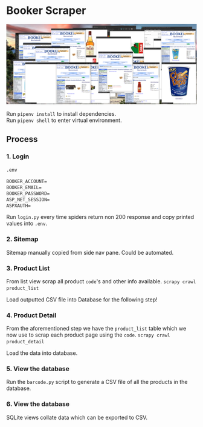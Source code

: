 # Booker Scraper

![Scraping in action](./scrapping-in-action.png)

Run `pipenv install` to install dependencies.  
Run `pipenv shell` to enter virtual environment.

## Process

### 1. Login

`.env`

```env
BOOKER_ACCOUNT=
BOOKER_EMAIL=
BOOKER_PASSWORD=
ASP_NET_SESSION=
ASPXAUTH=
```

Run `login.py` every time spiders return non 200 response and copy printed
values into `.env`.

### 2. Sitemap

Sitemap manually copied from side nav pane. Could be automated.

### 3. Product List

From list view scrap all product `code`'s and other info available.
`scrapy crawl product_list`

Load outputted CSV file into Database for the following step!

### 4. Product Detail

From the aforementioned step we have the `product_list` table which we now use
to scrap each product page using the `code`. `scrapy crawl product_detail`

Load the data into database.

### 5. View the database

Run the `barcode.py` script to generate a CSV file of all the products in the
database.

### 6. View the database

SQLite views collate data which can be exported to CSV.
